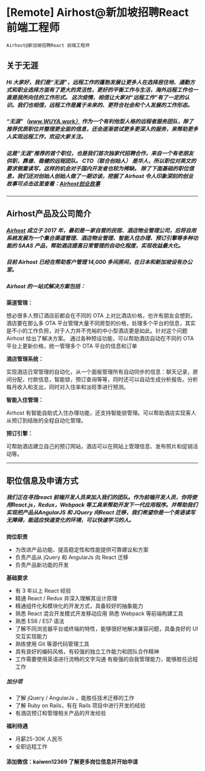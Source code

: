# [Remote] Airhost@新加坡招聘React 前端工程师

```
Airhost@新加坡招聘React 前端工程师

```

## 关于无涯

##### Hi 大家好，我们是“无涯”，远程工作的蓬勃发展让更多人在选择居住地、通勤方式和职业选择方面有了更大的灵活性，更好的平衡工作与生活，海外远程工作也一直是我所向往的工作形式。 这次疫情，相信让大家对“远程工作”有了一定的认识。我们也相信，远程工作是属于未来的、更符合社会和个人发展的工作形态。

##### “无涯”（www.WUYA.work） 作为一个有利他型人格的远程者服务团队，除了推荐优质职位并整理更全面的信息，还会逐渐尝试更多更深入的服务，来帮助更多人实现远程工作，欢迎大家关注。

##### 这是“无涯”推荐的首个职位，也是我们首次独家代招聘合作，来自一个有老朋友供职，靠谱、稳健的远程团队。 CTO（联合创始人） 是华人，所以职位对英文的要求侧重读写，这样的机会对于国内开发者也较为稀缺。 除了下面基础的职位信息，我们还对创始人创始人做了一期访谈，挖掘了 Airhost 令人印象深刻的创业故事可点击这里查看：[Airhost创业故事](https://eleduck.com/posts/erdf2w)

---

## **Airhost产品及公司简介**

##### [Airhost](https://airhost.co/)  成立于 2017 年，最初是一家自营的民宿、酒店物业管理公司，后将自用系统发展为一个集合渠道管理、酒店物业管理、智能入住办理、预订引擎等多种功能的 SAAS 产品，帮助酒店提高日常管理的自动化程度，实现收益最大化。

##### 目前 Airhost 已经在帮助客户管理 14,000 多间房间，在日本和新加坡设有办公室。

##### Airhost 的一站式解决方案包括：

**渠道管理：**

想必很多人预订酒店前都会在不同的 OTA 上对比酒店价格，也许有朋友会想到，酒店要在那么多 OTA 平台管理大量不同房型的价格，处理多个平台的信息，其实是不小的工作负担，对于人力并不充裕的中小型酒店更是如此。针对这个问题 Airhost 给出了解决方案。 通过各种预设功能，可以帮助酒店自动在不同的 OTA 平台上更新价格，统一管理多个 OTA 平台的信息和订单

**酒店管理系统：**

实现酒店日常管理的自动化，从一个面板管理所有自动同步的信息：聊天记录，房间分配，付款信息，智能锁，预订查询等等，同时还可以自动生成分析报告。分析每月收入和支出，同时对入住率和淡旺季进行预测。

**智能入住管理：**

Airhost 有智能自助式入住办理功能，还支持智能锁管理。可以帮助酒店实现客人从预订到结账的全程自动化管理。

**预订引擎：**

可帮助酒店建立自己的预订网站，酒店可以在网站上管理信息、发布照片和促销活动等。

---

## **职位信息及申请方式**

##### 我们正在寻找react 前端开发人员来加入我们的团队。作为前端开发人员，你将使用React.js，Redux，Webpack 等工具来帮助开发下一代应用程序。并帮助我们实现把产品从AngularJS 和 JQuery 向React 迁移，我们希望你是一个英语读写无障碍，能适应快速变化的环境，可以快速学习的人。

**岗位职责**

- 为改进产品功能、提高稳定性和性能提供可靠建议和方案
- 负责产品从 jQuery 和 AngularJs 向 React 迁移
- 负责产品新功能的开发

**基础要求**

- 有 3 年以上 React 经验
- 精通 React / Redux 并深入理解其设计原理
- 精通组件化和模块化的开发方式，具备较好的抽象能力
- 熟悉 React 混合开发模式开发移动应用 熟悉 Webpack 等前端构建工具
- 熟悉 ES6 / ES7 语法
- 了解不同浏览器平台或终端的特性，能够很好地解决兼容问题，具备良好的 UI 交互实现能力
- 熟练使用 Git 等源代码管理工具
- 具有良好的编码风格，有较强的独立工作能力和团队合作精神
- 工作需要使用英语进行流畅的文字沟通 有极强的自我管理能力，能够胜任远程工作

##### **加分项**

- 了解 jQuery / AngularJs ，能胜任技术迁移的工作
- 了解 Ruby on Rails，有在 Rails 项目中进行开发的经验
- 有酒店预订和管理相关产品的开发经验

**福利待遇**

- 月薪25-30K 人民币
- 全职远程工作

#### **添加微信：kaiwen12369 了解更多岗位信息并开始申请**

